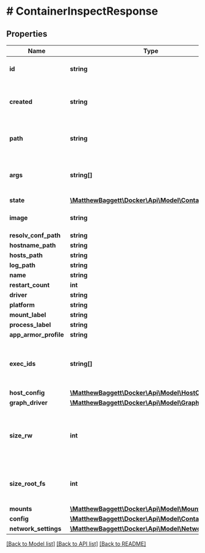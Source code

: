 # # ContainerInspectResponse

## Properties

Name | Type | Description | Notes
------------ | ------------- | ------------- | -------------
**id** | **string** | The ID of the container | [optional]
**created** | **string** | The time the container was created | [optional]
**path** | **string** | The path to the command being run | [optional]
**args** | **string[]** | The arguments to the command being run | [optional]
**state** | [**\MatthewBaggett\Docker\Api\Model\ContainerState**](ContainerState.md) |  | [optional]
**image** | **string** | The container&#39;s image ID | [optional]
**resolv_conf_path** | **string** |  | [optional]
**hostname_path** | **string** |  | [optional]
**hosts_path** | **string** |  | [optional]
**log_path** | **string** |  | [optional]
**name** | **string** |  | [optional]
**restart_count** | **int** |  | [optional]
**driver** | **string** |  | [optional]
**platform** | **string** |  | [optional]
**mount_label** | **string** |  | [optional]
**process_label** | **string** |  | [optional]
**app_armor_profile** | **string** |  | [optional]
**exec_ids** | **string[]** | IDs of exec instances that are running in the container. | [optional]
**host_config** | [**\MatthewBaggett\Docker\Api\Model\HostConfig**](HostConfig.md) |  | [optional]
**graph_driver** | [**\MatthewBaggett\Docker\Api\Model\GraphDriverData**](GraphDriverData.md) |  | [optional]
**size_rw** | **int** | The size of files that have been created or changed by this container. | [optional]
**size_root_fs** | **int** | The total size of all the files in this container. | [optional]
**mounts** | [**\MatthewBaggett\Docker\Api\Model\MountPoint[]**](MountPoint.md) |  | [optional]
**config** | [**\MatthewBaggett\Docker\Api\Model\ContainerConfig**](ContainerConfig.md) |  | [optional]
**network_settings** | [**\MatthewBaggett\Docker\Api\Model\NetworkSettings**](NetworkSettings.md) |  | [optional]

[[Back to Model list]](../../README.md#models) [[Back to API list]](../../README.md#endpoints) [[Back to README]](../../README.md)
